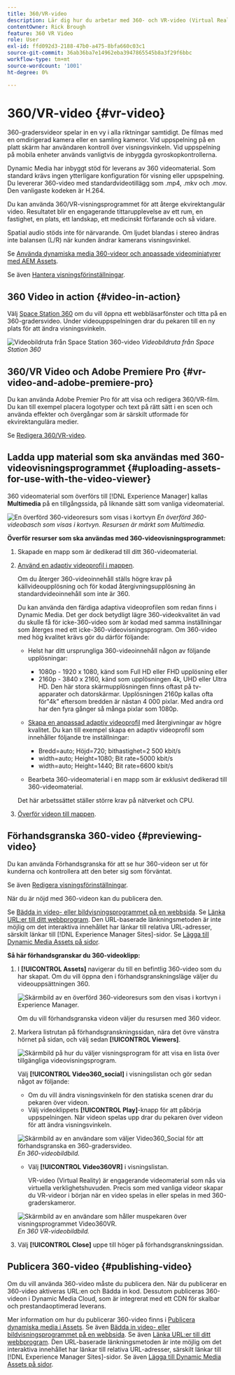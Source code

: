 ```yaml
---
title: 360/VR-video
description: Lär dig hur du arbetar med 360- och VR-video (Virtual Reality) i Dynamic Media.
contentOwner: Rick Brough
feature: 360 VR Video
role: User
exl-id: ffd092d3-2188-47b0-a475-8bfa660c03c1
source-git-commit: 36ab36ba7e14962eba3947865545b8a3f29f6bbc
workflow-type: tm+mt
source-wordcount: '1001'
ht-degree: 0%

---
```


# 360/VR-video {#vr-video}

360-gradersvideor spelar in en vy i alla riktningar samtidigt. De filmas med en omdirigerad kamera eller en samling kameror. Vid uppspelning på en platt skärm har användaren kontroll över visningsvinkeln. Vid uppspelning på mobila enheter används vanligtvis de inbyggda gyroskopkontrollerna.

Dynamic Media har inbyggt stöd för leverans av 360 videomaterial. Som standard krävs ingen ytterligare konfiguration för visning eller uppspelning. Du levererar 360-video med standardvideotillägg som .mp4, .mkv och .mov. Den vanligaste kodeken är H.264.

Du kan använda 360/VR-visningsprogrammet för att återge ekvirektangulär video. Resultatet blir en engagerande tittarupplevelse av ett rum, en fastighet, en plats, ett landskap, ett medicinskt förfarande och så vidare.

Spatial audio stöds inte för närvarande. Om ljudet blandas i stereo ändras inte balansen (L/R) när kunden ändrar kamerans visningsvinkel.

Se [Använda dynamiska media 360-videor och anpassade videominiatyrer med AEM Assets](https://experienceleague.adobe.com/docs/experience-manager-learn/assets/dynamic-media/dynamic-media-360-video-custom-thumbnail-feature-video-use.html#dynamic-media).

Se även [Hantera visningsförinställningar](/help/assets/dynamic-media/managing-viewer-presets.md).

## 360 Video in action {#video-in-action}

Välj [Space Station 360](https://s7d1.scene7.com/s7viewers/html5/Video360Viewer.html?asset=Viewers/space_station_360-AVS) om du vill öppna ett webbläsarfönster och titta på en 360-gradersvideo. Under videouppspelningen drar du pekaren till en ny plats för att ändra visningsvinkeln.

![Videobildruta från Space Station 360-video](assets/6_5_360videoiss_simplified.png)
*Videobildruta från Space Station 360*

## 360/VR Video och Adobe Premiere Pro {#vr-video-and-adobe-premiere-pro}

Du kan använda Adobe Premier Pro för att visa och redigera 360/VR-film. Du kan till exempel placera logotyper och text på rätt sätt i en scen och använda effekter och övergångar som är särskilt utformade för ekvirektangulära medier.

Se [Redigera 360/VR-video](https://helpx.adobe.com/premiere-pro/how-to/edit-360-vr-video.html).

## Ladda upp material som ska användas med 360-videovisningsprogrammet {#uploading-assets-for-use-with-the-video-viewer}

360 videomaterial som överförs till [!DNL Experience Manager] kallas **Multimedia** på en tillgångssida, på liknande sätt som vanliga videomaterial.

![En överförd 360-videoresurs som visas i kortvyn](assets/6_5_360video-selecttopreview.png)
*En överförd 360-videobasch som visas i kortvyn. Resursen är märkt som Multimedia.*

**Överför resurser som ska användas med 360-videovisningsprogrammet:**

1. Skapade en mapp som är dedikerad till ditt 360-videomaterial.
1. [Använd en adaptiv videoprofil i mappen](/help/assets/dynamic-media/video-profiles.md#applying-a-video-profile-to-folders).

   Om du återger 360-videoinnehåll ställs högre krav på källvideoupplösning och för kodad återgivningsupplösning än standardvideoinnehåll som inte är 360.

   Du kan använda den färdiga adaptiva videoprofilen som redan finns i Dynamic Media. Det ger dock betydligt lägre 360-videokvalitet än vad du skulle få för icke-360-video som är kodad med samma inställningar som återges med ett icke-360-videovisningsprogram. Om 360-video med hög kvalitet krävs gör du därför följande:

   * Helst har ditt ursprungliga 360-videoinnehåll någon av följande upplösningar:

      * 1080p - 1920 x 1080, känd som Full HD eller FHD upplösning eller
      * 2160p - 3840 x 2160, känd som upplösningen 4k, UHD eller Ultra HD. Den här stora skärmupplösningen finns oftast på tv-apparater och datorskärmar. Upplösningen 2160p kallas ofta för&quot;4k&quot; eftersom bredden är nästan 4 000 pixlar. Med andra ord har den fyra gånger så många pixlar som 1080p.

   * [Skapa en anpassad adaptiv videoprofil](/help/assets/dynamic-media/video-profiles.md#creating-a-video-encoding-profile-for-adaptive-streaming) med återgivningar av högre kvalitet. Du kan till exempel skapa en adaptiv videoprofil som innehåller följande tre inställningar:

      * Bredd=auto; Höjd=720; bithastighet=2 500 kbit/s
      * width=auto; Height=1080; Bit rate=5000 kbit/s
      * width=auto; Height=1440; Bit rate=6600 kbit/s

   * Bearbeta 360-videomaterial i en mapp som är exklusivt dedikerad till 360-videomaterial.

   Det här arbetssättet ställer större krav på nätverket och CPU.

1. [Överför videon till mappen](/help/assets/manage-video-assets.md#upload-and-preview-video-assets).

<!--

## Overriding the default aspect ratio of 360 videos  {#overriding-the-default-aspect-ratio-of-videos}

For an uploaded asset to qualify as a 360 video that you intend to use with the 360 Video viewer, the asset must have an aspect ratio of 2.

By default, AEM detects video as "360" if its aspect ratio (width/height) is 2.0. If you are an Administrator, you can override the default aspect ratio setting of 2 by setting the optional `s7video360AR` property in CRXDE Lite at the following:

* `/conf/global/settings/cloudconfigs/dmscene7/jcr:content`

  * **Property type**: Double
  * **Value**: floating-point aspect ratio, default 2.0.

After you set this property, it takes effect immediately on both existing videos and newly uploaded videos.

The aspect ratio applies to 360 video assets for the asset details page and the [Video 360 Media WCM component](/help/assets/dynamic-media/adding-dynamic-media-assets-to-pages.md#dynamic-media-components).

Start by uploading 360 Videos.

-->

## Förhandsgranska 360-video {#previewing-video}

Du kan använda Förhandsgranska för att se hur 360-videon ser ut för kunderna och kontrollera att den beter sig som förväntat.

Se även [Redigera visningsförinställningar](/help/assets/dynamic-media/managing-viewer-presets.md#editing-viewer-presets).

När du är nöjd med 360-videon kan du publicera den.

Se [Bädda in video- eller bildvisningsprogrammet på en webbsida](/help/assets/dynamic-media/embed-code.md).
Se [Länka URL:er till ditt webbprogram](/help/assets/dynamic-media/linking-urls-to-yourwebapplication.md). Den URL-baserade länkningsmetoden är inte möjlig om det interaktiva innehållet har länkar till relativa URL-adresser, särskilt länkar till [!DNL Experience Manager Sites]-sidor.
Se [Lägga till Dynamic Media Assets på sidor](/help/assets/dynamic-media/adding-dynamic-media-assets-to-pages.md).

**Så här förhandsgranskar du 360-videoklipp:**

1. I **[!UICONTROL Assets]** navigerar du till en befintlig 360-video som du har skapat. Om du vill öppna den i förhandsgranskningsläge väljer du videouppsättningen 360.

   ![Skärmbild av en överförd 360-videoresurs som den visas i kortvyn i Experience Manager.](assets/6_5_360video-selecttopreview-1.png)

   Om du vill förhandsgranska videon väljer du resursen med 360 videor.

1. Markera listrutan på förhandsgranskningssidan, nära det övre vänstra hörnet på sidan, och välj sedan **[!UICONTROL Viewers]**.

   ![Skärmbild på hur du väljer visningsprogram för att visa en lista över tillgängliga videovisningsprogram.](assets/6_5_360video-preview-viewers.png)

   Välj **[!UICONTROL Video360_social]** i visningslistan och gör sedan något av följande:

   * Om du vill ändra visningsvinkeln för den statiska scenen drar du pekaren över videon.
   * Välj videoklippets **[!UICONTROL Play]**-knapp för att påbörja uppspelningen. När videon spelas upp drar du pekaren över videon för att ändra visningsvinkeln.

   ![Skärmbild av en användare som väljer Video360_Social för att förhandsgranska en 360-gradersvideo.](assets/6_5_360video-preview-video360-social.png)*En 360-videobildbild.*

   * Välj **[!UICONTROL Video360VR]** i visningslistan.

     VR-video (Virtual Reality) är engagerande videomaterial som nås via virtuella verklighetshuvuden. Precis som med vanliga videor skapar du VR-videor i början när en video spelas in eller spelas in med 360-graderskameror.

   ![Skärmbild av en användare som håller muspekaren över visningsprogrammet Video360VR.](assets/6_5_360video-preview-video360vr.png)
   *En 360 VR-videobildbild.*

1. Välj **[!UICONTROL Close]** uppe till höger på förhandsgranskningssidan.

## Publicera 360-video {#publishing-video}

Om du vill använda 360-video måste du publicera den. När du publicerar en 360-video aktiveras URL:en och Bädda in kod. Dessutom publiceras 360-videon i Dynamic Media Cloud, som är integrerat med ett CDN för skalbar och prestandaoptimerad leverans.

Mer information om hur du publicerar 360-video finns i [Publicera dynamiska media i Assets](/help/assets/dynamic-media/publishing-dynamicmedia-assets.md).
Se även [Bädda in video- eller bildvisningsprogrammet på en webbsida](/help/assets/dynamic-media/embed-code.md).
Se även [Länka URL:er till ditt webbprogram](/help/assets/dynamic-media/linking-urls-to-yourwebapplication.md). Den URL-baserade länkningsmetoden är inte möjlig om det interaktiva innehållet har länkar till relativa URL-adresser, särskilt länkar till [!DNL Experience Manager Sites]-sidor.
Se även [Lägga till Dynamic Media Assets på sidor](/help/assets/dynamic-media/adding-dynamic-media-assets-to-pages.md).
